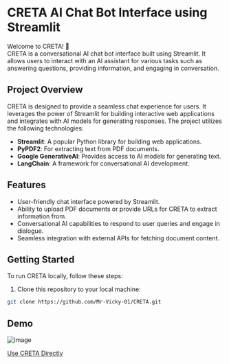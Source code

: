 # CRETA AI Chat Bot Interface using Streamlit

Welcome to CRETA! 🤖
<br>
CRETA is a conversational AI chat bot interface built using Streamlit. It allows users to interact with an AI assistant for various tasks such as answering questions, providing information, and engaging in conversation.

## Project Overview

CRETA is designed to provide a seamless chat experience for users. It leverages the power of Streamlit for building interactive web applications and integrates with AI models for generating responses. The project utilizes the following technologies:

- **Streamlit**: A popular Python library for building web applications.
- **PyPDF2**: For extracting text from PDF documents.
- **Google GenerativeAI**: Provides access to AI models for generating text.
- **LangChain**: A framework for conversational AI development.
  
## Features

- User-friendly chat interface powered by Streamlit.
- Ability to upload PDF documents or provide URLs for CRETA to extract information from.
- Conversational AI capabilities to respond to user queries and engage in dialogue.
- Seamless integration with external APIs for fetching document content.
  
## Getting Started

To run CRETA locally, follow these steps:

1. Clone this repository to your local machine:

```bash
git clone https://github.com/Mr-Vicky-01/CRETA.git
```

## Demo 
![image](https://github.com/Mr-Vicky-01/CRETA/assets/143078285/652690d2-7df5-4c4e-be59-e37398f08f80)

[Use CRETA Directly](https://huggingface.co/spaces/Mr-Vicky-01/CRETA)
